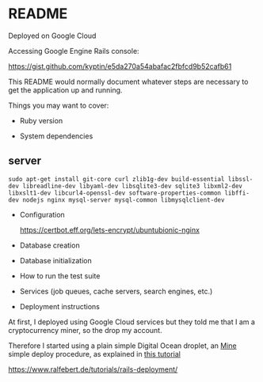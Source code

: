 # README

Deployed on Google Cloud

Accessing Google Engine Rails console: 

https://gist.github.com/kyptin/e5da270a54abafac2fbfcd9b52cafb61

This README would normally document whatever steps are necessary to get the
application up and running.

Things you may want to cover:

* Ruby version

* System dependencies

## server

    sudo apt-get install git-core curl zlib1g-dev build-essential libssl-dev libreadline-dev libyaml-dev libsqlite3-dev sqlite3 libxml2-dev libxslt1-dev libcurl4-openssl-dev software-properties-common libffi-dev nodejs nginx mysql-server mysql-common libmysqlclient-dev

* Configuration

    https://certbot.eff.org/lets-encrypt/ubuntubionic-nginx

* Database creation

* Database initialization

* How to run the test suite

* Services (job queues, cache servers, search engines, etc.)

* Deployment instructions

At first, I deployed using Google Cloud services but they told me that I am a cryptocurrency miner, so the drop my account.

Therefore I started using a plain simple Digital Ocean droplet, an [Mine](https://github.com/mina-deploy/mina/blob/master/docs/getting_started.md) simple deploy procedure, as explained in [this tutorial](https://www.ralfebert.de/tutorials/rails-deployment/)

https://www.ralfebert.de/tutorials/rails-deployment/

